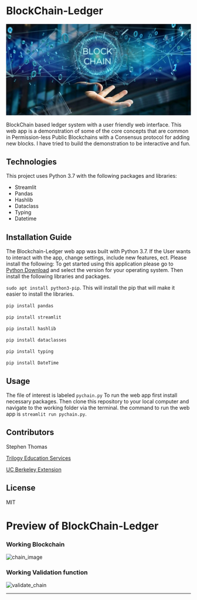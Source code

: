 # BlockChain-Ledger


![blockchain_image](Resources/blockchain_image.png)


BlockChain based ledger system with a user friendly web interface. This web app is a demonstration of some of the core concepts that are common in Permission-less Public Blockchains with a Consensus protocol for adding new blocks. I have tried to build the demonstration to be interactive and fun. 


## Technologies

This project uses Python 3.7 with the following packages and libraries:

- Streamlit
- Pandas
- Hashlib
- Dataclass
- Typing
- Datetime


## Installation Guide

The Blockchain-Ledger web app was built with Python 3.7. If the User wants to interact with the app, change settings, include new features, ect. Please install the following:  To get started using this application please go to [Python Download](https://www.python.org/downloads/) and select the version for your operating system. Then install the following libraries and packages.

``` sudo apt install python3-pip ```. This will install the pip that will make it easier to install the libraries.

``` pip install pandas ```

``` pip install streamlit ```

``` pip install hashlib ```

``` pip install dataclasses ```

``` pip install typing ```

``` pip install DateTime ```


## Usage

The file of interest is labeled ``` pychain.py ```
To run the web app first install necessary packages. Then clone this repository to your local computer and navigate to the working folder via the terminal. the command to run the web app is ``` streamlit run pychain.py ```. 


## Contributors

Stephen Thomas

[Trilogy Education Services](https://www.trilogyed.com/)

[UC Berkeley Extension ](https://extension.berkeley.edu/)



## License 

MIT


# Preview of BlockChain-Ledger


### Working Blockchain

![chain_image](Resources/chain_image.png)

### Working Validation function

![validate_chain](Resources/validate_chain.png)

---
